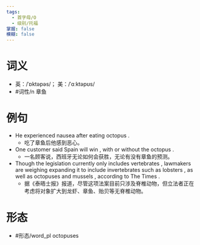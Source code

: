```yaml
---
tags:
  - 首字母/O
  - 级别/托福
掌握: false
模糊: false
---
```

# 词义
- 英：/ˈɒktəpəs/； 美：/ˈɑːktəpʊs/
- #词性/n  章鱼
# 例句
- He experienced nausea after eating octopus .
	- 吃了章鱼后他感到恶心。
- One customer said Spain will win , with or without the octopus .
	- 一名顾客说，西班牙无论如何会获胜，无论有没有章鱼的预测。
- Though the legislation currently only includes vertebrates , lawmakers are weighing expanding it to include invertebrates such as lobsters , as well as octopuses and mussels , according to The Times .
	- 据《泰晤士报》报道，尽管这项法案目前只涉及脊椎动物，但立法者正在考虑将对象扩大到龙虾、章鱼、贻贝等无脊椎动物。
# 形态
- #形态/word_pl octopuses
